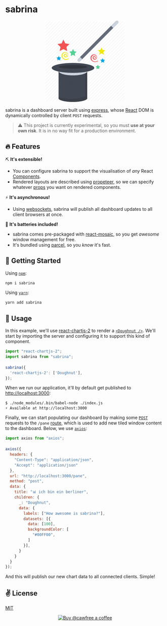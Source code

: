 # sabrina

<p align="center">
  <img src="./assets/title.png" width="256" height="256">
</p>

sabrina is a dashboard server built using [express](https://github.com/expressjs/express), whose [React](https://github.com/facebook/react) DOM is dynamically controlled by client `POST` requests.

> ⚠️ This project is currently experimental, so you must **use at your own risk**. It is in no way fit for a production environment.

## 🔥 Features

  ⛏️ **It's extensible!**

  - You can configure sabrina to support the visualisation of _any_ React [Components](https://reactjs.org/docs/react-component.html).
  - Rendered layouts are described using [propeteer](https://github.com/cawfree/propeteer), so we can specify whatever [props](https://reactjs.org/docs/components-and-props.html) you want on rendered components.
  
  ⚡ **It's asynchronous!**

  - Using [websockets](https://github.com/websockets/ws), sabrina will publish all dashboard updates to all client browsers at once.

  🔋 **It's batteries included!**

  - sabrina comes pre-packaged with [react-mosaic](https://github.com/nomcopter/react-mosaic), so you get _awesome_ window management for free.
  - It's bundled using [parcel](https://github.com/parcel-bundler/parcel), so you _know_ it's fast.

## 🚀 Getting Started

Using [`npm`]():

```bash
npm i sabrina
```

Using [`yarn`]():

```bash
yarn add sabrina
```

## 📌 Usage

In this example, we'll use [react-chartjs-2](https://github.com/jerairrest/react-chartjs-2) to render a [`<Doughnut />`](https://www.chartjs.org/docs/latest/charts/doughnut.html). We'll start by importing the server and configuring it to support this kind of component.

```javascript
import "react-chartjs-2";
import sabrina from "sabrina";

sabrina({
  'react-chartjs-2': ['Doughnut'],
});
```

When we run our application, it'll by default get published to [http://localhost:3000](http://localhost:3000):

```shell
$ ./node_modules/.bin/babel-node ./index.js
⚡ Available at http://localhost:3000
```

Finally, we can start populating our dashboard by making some [`POST`](https://en.wikipedia.org/wiki/POST_(HTTP)) requests to the `/pane` [route](https://expressjs.com/en/guide/routing.html), which is used to add new tiled window content to the dashboard. Below, we use [`axios`](https://github.com/axios/axios):

```javascript
import axios from "axios";

axios({
  headers: {
    "Content-Type": "application/json",
    "Accept": "application/json"
  },
  url: "http://localhost:3000/pane",
  method: "post",
  data: {
    title: "📊 ich bin ein berliner",
    children: {
      _: "Doughnut",
      data: {
        labels: ["How awesome is sabrina?"],
        datasets: [{
          data: [100],
          backgroundColor: [
            "#00FF00",
          ]
        }],
      }
    }
  }
});
```

And this will publish our new chart data to all connected clients. Simple!

## ✌️ License
[MIT](https://opensource.org/licenses/MIT)

<p align="center">
  <a href="https://www.buymeacoffee.com/cawfree">
    <img src="https://cdn.buymeacoffee.com/buttons/default-orange.png" alt="Buy @cawfree a coffee" width="232" height="50" />
  </a>
</p>
